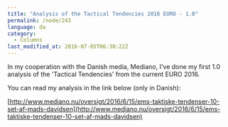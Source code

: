 ```yaml
---
title: "Analysis of the Tactical Tendencies 2016 EURO - 1.0"
permalink: /node/243
language: da
category:
  - Columns
last_modified_at: 2016-07-05T06:30:22Z
---
```


In my cooperation with the Danish media, Mediano, I've done my first 1.0 analysis of the 'Tactical Tendencies' from the current EURO 2016.

You can read my analysis in the link below (only in Danish):

[http://www.mediano.nu/oversigt/2016/6/15/ems-taktiske-tendenser-10-set-af-mads-davidsen](http://www.mediano.nu/oversigt/2016/6/15/ems-taktiske-tendenser-10-set-af-mads-davidsen)
